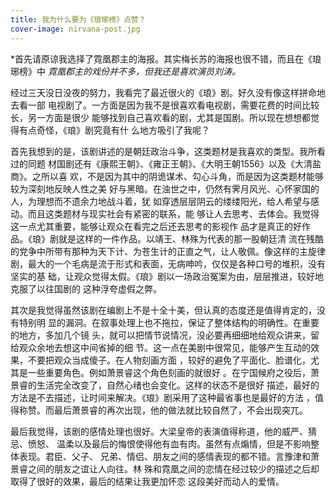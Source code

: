 ```yaml
---
title: 我为什么要为《琅琊榜》点赞？
cover-image: nirvana-post.jpg
---
```


*首先请原谅我选择了霓凰郡主的海报。其实梅长苏的海报也很不错，而且在《琅琊榜》中
*霓凰郡主的戏份并不多，但我还是喜欢演员刘涛。*

经过三天没日没夜的努力，我看完了最近很火的《琅》剧。好久没有像这样拼命地去看一部
电视剧了。一方面是因为我不是很喜欢看电视剧，需要花费的时间比较长，另一方面是很少
能够找到自己喜欢看的剧，尤其是国剧。所以现在想想都觉得有点奇怪，《琅》剧究竟有什
么地方吸引了我呢？

首先我想到的是，该剧讲述的是朝廷政治斗争，这类题材是我喜欢的类型。我所看过的同题
材国剧还有《康熙王朝》、《雍正王朝》、《大明王朝1556》以及《大清盐商》。之所以喜
欢，不是因为其中的阴诡谋术、勾心斗角，而是因为这类题材能够较为深刻地反映人性之美
好与黑暗。在浊世之中，仍然有霁月风光、心怀家国的人，为理想而不遗余力地战斗着，犹
如穿透层层阴云的缕缕阳光，给人希望与感动。而且这类题材与现实社会有紧密的联系，能
够让人去思考、去体会。我觉得这一点尤其重要，能够让观众在看完之后还去思考的影视作
品才是真正的好作品。《琅》剧就是这样的一件作品。以靖王、林殊为代表的那一股朝廷清
流在残酷的党争中所带有那种为天下计、为苍生计的正直之气，让人敬佩。像这样的主旋律
剧，最大的一个毛病是流于形式和表面，无病呻吟，仅仅是各种口号的堆积，没有坚实的基
础，让观众觉得太假。《琅》剧以一场政治冤案为由，层层推进，较好地克服了以往国剧的
这种浮夸虚假之弊。

其次是我觉得虽然该剧在编剧上不是十全十美，但认真的态度还是值得肯定的，没有特别明
显的漏洞。在叙事处理上也不拖拉，保证了整体结构的明确性。在重要的地方，多加几个镜
头，就可以把情节说情况，没必要再细细地给观众讲来，留给观众余地去想这中间省掉的细
节。这一点在美剧中很常见，能够产生互动的效果，不要把观众当成傻子。在人物刻画方面
，较好的避免了平面化、脸谱化，尤其是一些重要角色。例如萧景睿这个角色刻画的就很好
。在宁国候府之役后，萧景睿的生活完全改变了，自然心绪也会变化。这样的状态不是很好
描述，最好的方法是不去描述，让时间来解决。《琅》剧采用了这种最省事也是最好的方法
，值得称赞。而最后萧景睿的再次出现，他的做法就比较自然了，不会出现突兀。

最后我觉得，该剧的感情处理也很好。大梁皇帝的表演值得称道，他的威严、猜忌、愤怒、
温柔以及最后的悔恨使得他有血有肉。虽然有点煽情，但是不影响整体表现。君臣、父子、
兄弟、情侣、朋友之间的感情表现的都不错。言豫津和萧景睿之间的朋友之谊让人向往。林
殊和霓凰之间的恋情在经过较少的描述之后却取得了很好的效果，最后的结果让我更加怀恋
这段美好而动人的爱情。
